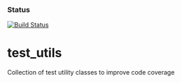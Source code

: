 ### Status
[![Build Status](https://travis-ci.org/MBirkmann/test_utils.png)](https://travis-ci.org/MBirkmann/test_utils)

# test_utils
Collection of test utility classes to improve code coverage
